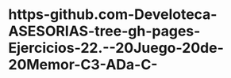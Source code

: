 # https-github.com-Develoteca-ASESORIAS-tree-gh-pages-Ejercicios-22.--20Juego-20de-20Memor-C3-ADa-C-